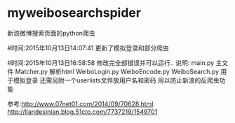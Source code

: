 # myweibosearchspider
新浪微博搜索页面的python爬虫

#时间:2015年10月13日14:07:41
更新了模拟登录和部分爬虫

#时间:2015年10月13日16:58:58
修改完全部错误并可以运行..
说明:
    main.py         主文件
    Matcher.py      解析html
    WeiboLogin.py
    WeiboEncode.py
    WeiboSearch.py  用于模拟登录
    还需另附一个userlists文件放用户名和密码  用以防止新浪的反爬虫功能


参考:http://www.07net01.com/2014/09/70628.html
    http://liandesinian.blog.51cto.com/7737219/1549701

